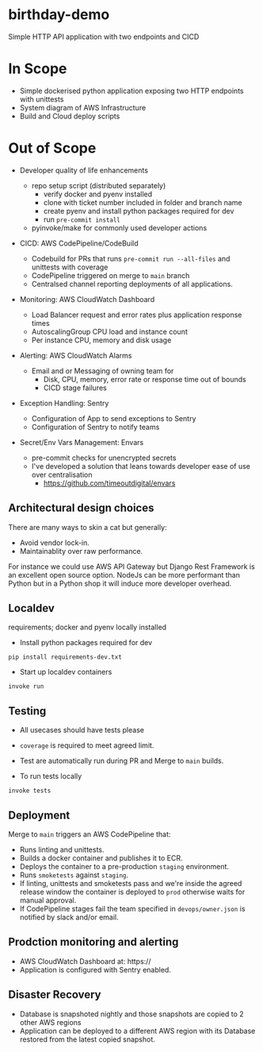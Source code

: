 # birthday-demo

Simple HTTP API application with two endpoints and CICD

# In Scope

- Simple dockerised python application exposing two HTTP endpoints with unittests
- System diagram of AWS Infrastructure
- Build and Cloud deploy scripts

# Out of Scope

- Developer quality of life enhancements
  - repo setup script (distributed separately)
    - verify docker and pyenv installed
    - clone with ticket number included in folder and branch name
    - create pyenv and install python packages required for dev
    - run `pre-commit install`
  - pyinvoke/make for commonly used developer actions
 
- CICD: AWS CodePipeline/CodeBuild
  - Codebuild for PRs that runs `pre-commit run --all-files` and unittests with coverage
  - CodePipeline triggered on merge to `main` branch
  - Centralsed channel reporting deployments of all applications.
  
- Monitoring: AWS CloudWatch Dashboard
  - Load Balancer request and error rates plus application response times
  - AutoscalingGroup CPU load and instance count
  - Per instance CPU, memory and disk usage
  
- Alerting: AWS CloudWatch Alarms
  - Email and or Messaging of owning team for
    - Disk, CPU, memory, error rate or response time out of bounds
    - CICD stage failures
    
- Exception Handling: Sentry
  - Configuration of App to send exceptions to Sentry
  - Configuration of Sentry to notify teams
 
- Secret/Env Vars Management: Envars
  - pre-commit checks for unencrypted secrets
  - I've developed a solution that leans towards developer ease of use over centralisation
    - https://github.com/timeoutdigital/envars

## Architectural design choices

There are many ways to skin a cat but generally:

- Avoid vendor lock-in.
- Maintainablity over raw performance.

For instance we could use AWS API Gateway but Django Rest Framework is an excellent open source option.
NodeJs can be more performant than Python but in a Python shop it will induce more developer overhead.

## Localdev

requirements; docker and pyenv locally installed

- Install python packages required for dev
```
pip install requirements-dev.txt
```

- Start up localdev containers
```
invoke run
```

## Testing

- All usecases should have tests please
- `coverage` is required to meet agreed limit.
- Test are automatically run during PR and Merge to `main` builds.

- To run tests locally
```
invoke tests
```

## Deployment

Merge to `main` triggers an AWS CodePipeline that:
- Runs linting and unittests.
- Builds a docker container and publishes it to ECR.
- Deploys the container to a pre-production `staging` environment.
- Runs `smoketests` against `staging`.
- If linting, unittests and smoketests pass and we're inside the agreed release window the container is deployed to `prod` otherwise waits for manual approval.
- If CodePipeline stages fail the team specified in `devops/owner.json` is notified by slack and/or email.


## Prodction monitoring and alerting

- AWS CloudWatch Dashboard at: https://
- Application is configured with Sentry enabled.


## Disaster Recovery

- Database is snapshoted nightly and those snapshots are copied to 2 other AWS regions
- Application can be deployed to a different AWS region with its Database restored from the latest copied snapshot.
